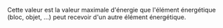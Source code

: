 Cette valeur est la valeur maximale d'énergie que l'élément énergétique (bloc, objet, ...) peut recevoir d'un autre élément énergétique.